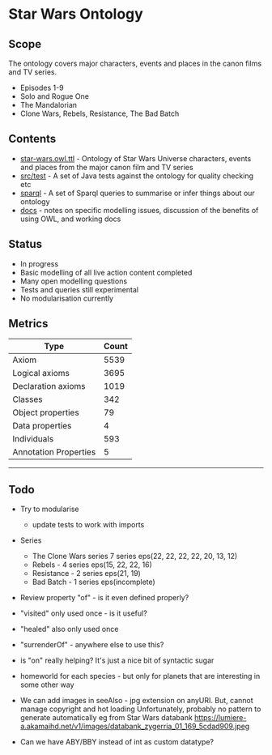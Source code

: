 # Star Wars Ontology

## Scope

The ontology covers major characters, events and places in the canon films and TV series.
* Episodes 1-9
* Solo and Rogue One
* The Mandalorian
* Clone Wars, Rebels, Resistance, The Bad Batch

## Contents

* [star-wars.owl.ttl](ontologies/star-wars.owl.ttl) - Ontology of Star Wars Universe characters, events and places from the major canon film and TV series
* [src/test](src/test/) - A set of Java tests against the ontology for quality checking etc
* [sparql](sparql/) - A set of Sparql queries to summarise or infer things about our ontology
* [docs](docs/) - notes on specific modelling issues, discussion of the benefits of using OWL, and working docs

## Status

* In progress
* Basic modelling of all live action content completed
* Many open modelling questions
* Tests and queries still experimental
* No modularisation currently

## Metrics

|Type |Count |
--- | ---
|Axiom |5539
|Logical axioms |3695
|Declaration axioms	|1019
|Classes	|342
|Object properties	|79
|Data properties	|4
|Individuals	|593
|Annotation Properties	|5

---

## Todo

* Try to modularise
  * update tests to work with imports
* Series
    * The Clone Wars series 7 series eps(22, 22, 22, 22, 20, 13, 12)
    * Rebels - 4 series eps(15, 22, 22, 16)
    * Resistance - 2 series eps(21, 19)
    * Bad Batch - 1 series eps(incomplete)

* Review property "of" - is it even defined properly?

* "visited" only used once - is it useful?

* "healed" also only used once

* "surrenderOf" - anywhere else to use this?

* is "on" really helping? It's just a nice bit of syntactic sugar

* homeworld for each species - but only for planets that are interesting in some other way

* We can add images in seeAlso - jpg extension on anyURI. But, cannot manage copyright and hot loading
Unfortunately, probably no pattern to generate automatically
eg from Star Wars databank https://lumiere-a.akamaihd.net/v1/images/databank_zygerria_01_169_5cdad909.jpeg

* Can we have ABY/BBY instead of int as custom datatype?